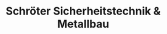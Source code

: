 ---
title: "Schröter Sicherheitstechnik & Metallbau"
url: /greifswald/schroeter-sicherheitstechnik-und-metallbau/
shop: Schlüsseldienst
---